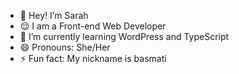 
- 👋 Hey! I’m Sarah
- 😌 I am a Front-end Web Developer
- 🌱 I’m currently learning WordPress and TypeScript
- 😄 Pronouns: She/Her
- ⚡ Fun fact: My nickname is basmati

